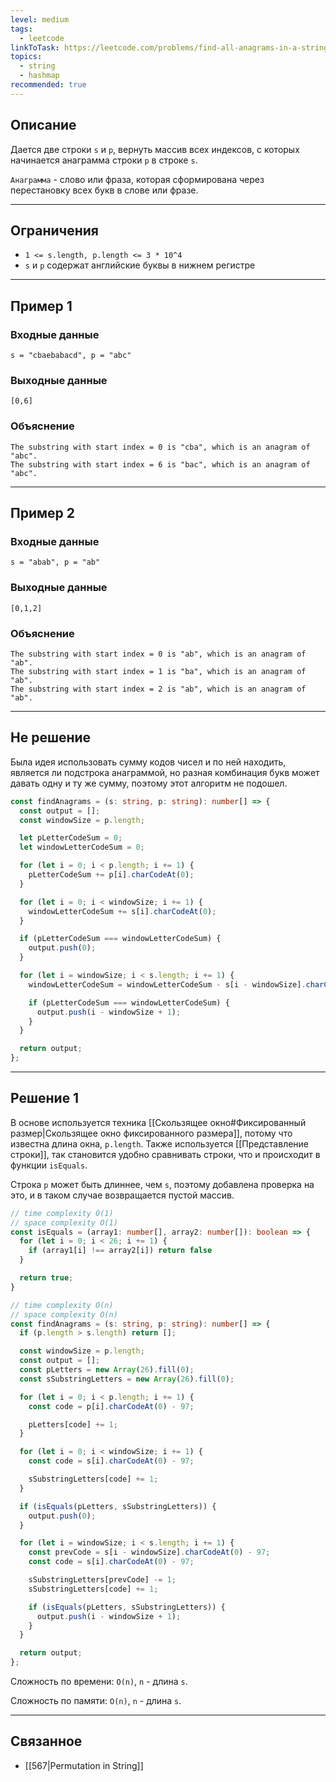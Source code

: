 ```yaml
---
level: medium
tags:
  - leetcode
linkToTask: https://leetcode.com/problems/find-all-anagrams-in-a-string/description/
topics:
  - string
  - hashmap
recommended: true
---
```

## Описание

Дается две строки `s` и `p`, вернуть массив всех индексов, с которых начинается анаграмма строки `p` в строке `s`.

`Анаграмма` - слово или фраза, которая сформирована через перестановку всех букв в слове или фразе. 

---
## Ограничения

- `1 <= s.length, p.length <= 3 * 10^4`
- `s` и `p` содержат английские буквы в нижнем регистре

---
## Пример 1

### Входные данные

```
s = "cbaebabacd", p = "abc"
```
### Выходные данные

```
[0,6]
```
### Объяснение

```
The substring with start index = 0 is "cba", which is an anagram of "abc".
The substring with start index = 6 is "bac", which is an anagram of "abc".
```

---
## Пример 2

### Входные данные

```
s = "abab", p = "ab"
```
### Выходные данные

```
[0,1,2]
```
### Объяснение

```
The substring with start index = 0 is "ab", which is an anagram of "ab".
The substring with start index = 1 is "ba", which is an anagram of "ab".
The substring with start index = 2 is "ab", which is an anagram of "ab".
```

---

## Не решение

Была идея использовать сумму кодов чисел и по ней находить, является ли подстрока анаграммой, но разная комбинация букв может давать одну и ту же сумму, поэтому этот алгоритм не подошел.

```typescript
const findAnagrams = (s: string, p: string): number[] => {
  const output = [];
  const windowSize = p.length;

  let pLetterCodeSum = 0;
  let windowLetterCodeSum = 0;

  for (let i = 0; i < p.length; i += 1) {
    pLetterCodeSum += p[i].charCodeAt(0);
  }

  for (let i = 0; i < windowSize; i += 1) {
    windowLetterCodeSum += s[i].charCodeAt(0);
  }

  if (pLetterCodeSum === windowLetterCodeSum) {
    output.push(0);
  }

  for (let i = windowSize; i < s.length; i += 1) {
    windowLetterCodeSum = windowLetterCodeSum - s[i - windowSize].charCodeAt(0) + s[i].charCodeAt(0);

    if (pLetterCodeSum === windowLetterCodeSum) {
      output.push(i - windowSize + 1);
    }
  }

  return output;
};
```

---
## Решение 1

В основе используется техника [[Скользящее окно#Фиксированный размер|Скользящее окно фиксированного размера]], потому что известна длина окна, `p.length`. Также используется [[Представление строки]], так становится удобно сравнивать строки, что и происходит в функции `isEquals`.

Строка `p` может быть длиннее, чем `s`, поэтому добавлена проверка на это, и в таком случае возвращается пустой массив.

```typescript
// time complexity O(1)
// space complexity O(1)
const isEquals = (array1: number[], array2: number[]): boolean => {
  for (let i = 0; i < 26; i += 1) {
    if (array1[i] !== array2[i]) return false
  }

  return true;
}

// time complexity O(n)
// space complexity O(n)
const findAnagrams = (s: string, p: string): number[] => {
  if (p.length > s.length) return [];

  const windowSize = p.length;
  const output = [];
  const pLetters = new Array(26).fill(0);
  const sSubstringLetters = new Array(26).fill(0);

  for (let i = 0; i < p.length; i += 1) {
    const code = p[i].charCodeAt(0) - 97;

    pLetters[code] += 1;
  }

  for (let i = 0; i < windowSize; i += 1) {
    const code = s[i].charCodeAt(0) - 97;

    sSubstringLetters[code] += 1;
  }

  if (isEquals(pLetters, sSubstringLetters)) {
    output.push(0);
  }

  for (let i = windowSize; i < s.length; i += 1) {
    const prevCode = s[i - windowSize].charCodeAt(0) - 97;
    const code = s[i].charCodeAt(0) - 97;

    sSubstringLetters[prevCode] -= 1;
    sSubstringLetters[code] += 1;

    if (isEquals(pLetters, sSubstringLetters)) {
      output.push(i - windowSize + 1);
    }
  }

  return output;
};
```

Сложность по времени: `O(n)`, `n` - длина `s`.

Сложность по памяти: `O(n)`, `n` - длина `s`.

---
## Связанное

- [[567|Permutation in String]]
